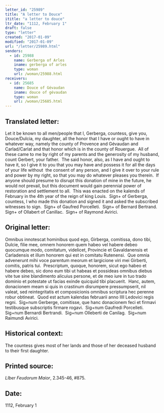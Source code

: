 ```yaml
---
letter_id: "25989"
title: "A letter to Douce"
ititle: "a letter to douce"
ltr_date: "1112, February 1"
draft: false
type: "letter"
created: "2017-01-09"
modified: "2017-01-09"
url: "/letter/25989.html"
senders:
  - id: 25988
    name: Gerberga of Arles
    iname: gerberga of arles
    type: woman
    url: /woman/25988.html
receivers:
  - id: 25685
    name: Douce of Gévaudan
    iname: douce of gévaudan
    type: woman
    url: /woman/25685.html
---
```

<h2> Translated letter:</h2><p>Let it be known to all men/people that I, Gerberga, countess, give you, Douce/Dulcia, my daughter, all the honor that I have or ought to have in whatever way, namely the county of Provence and Gévaudan and Carlad/Carlat and that honor which is in the county of Rouergue.&nbsp; All of these came to me by right of my parents and the generosity of my husband, count Gerbert, your father.&nbsp; The said honor, also, as I have and ought to have it, so I give it to you that you may have and possess it for all the days of your life without &nbsp;the consent of any person, and I give it over to your rule and power by my right, so that you may do whatever pleases you therein.&nbsp; If anyone should presume to disrupt this donation of mine in the future, he would not prevail, but this document would gain perennial power of restoration and settlement to all.&nbsp; This was enacted on the kalends of February in the 4th year of the reign of king Louis.&nbsp; Sign+ of Gerberga, countess, I who made this donation and signed it and asked the subscribed witnesses to sign.&nbsp; Sign+ of Gaufred Porcelleti.&nbsp; Sign+ of Bernard Bertrand.&nbsp; Sign+ of Ollabert of Canillac.&nbsp; Sign+ of Raymond Avirici.</p><h2 class="mt-4"> Original letter:</h2><p>Omnibus innotescat hominibus quod ego, Girberga, comitissa, dono tibi, Dulcie, filie mee, omnem honorem quem habeo vel habere debeo quocumque modo, comitatum, videlicet, Provincie et Gavaldanensis et Carladensis et illum honorem qui est in comitatu Rutenensi.&nbsp; Que omnia advenerunt mihi voce parentum meorum et largicione viri mei Girberti, comitis, patris tui.&nbsp; Prescriptum, quoque, honorem, sicut ego habeo et habere debeo, sic dono eum tibi ut habeas et possideas omnibus diebus vite tue sine blandimento alicuius persone, et de meo iure in tuo trado dominio et potestate ut facias exinde quicquid tibi placuerit.&nbsp; Hanc, autem, donacionem meam si quis in crastinum disrumpere pressumpserit, nil valeat, sed reintegritatis et composicionis omnibus scriptura hec perenne robur obtineat.&nbsp; Quod est actum kalendas februarii anno IIII Ledovici regis regni.&nbsp; Sig+num Gerberge, comitisse, que hanc donacionem feci et firmavi testibusque subscriptis firmare rogavi.&nbsp; Sig+num Gaufredi Porcelleti.&nbsp; Sig+num Bernardi Bertrandi.&nbsp; Sig+num Olleberti de Canilag.&nbsp; Sig+num Raimundi Avirici.</p><h2 class="mt-4"> Historical context:</h2><p>The countess gives most of her lands and those of her deceased husband to their first daughter.</p><h2 class="mt-4"> Printed source:</h2><p><i>LIber Feudorum Maior</i>, 2.345-46, #875.</p><h2 class="mt-4"> Date:</h2>1112, February 1
